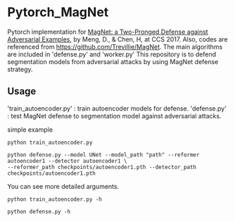 # Pytorch_MagNet

Pytorch implementation for [MagNet: a Two-Pronged Defense against Adversarial Examples](https://arxiv.org/pdf/1705.09064.pdf), by Meng, D., & Chen, H, at CCS 2017. Also, codes are referenced from 
https://github.com/Trevillie/MagNet. The main algorithms are included in 'defense.py' and 'worker.py' This repository is to defend segmentation models from adversarial attacks by using MagNet defense strategy.

## Usage

'train_autoencoder.py' : train autoencoder models for defense.
'defense.py' : test MagNet defense to segmentation model against adversarial attacks.

simple example

```
python train_autoencoder.py
```

```
python defense.py --model UNet --model_path "path" --reformer autoencoder1 --detector autoencoder1 \
--reformer_path checkpoints/autoencoder1.pth --detector_path checkpoints/autoencoder1.pth
```

You can see more detailed arguments.

```
python train_autoencoder.py -h
```
```
python defense.py -h
```
